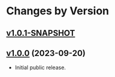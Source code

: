 # Changes by Version

## [v1.0.1-SNAPSHOT](https://github.com/openjax/cdm/compare/0cfcf03dfcc4a064c79251eb1872b69c87603af6..HEAD)

## [v1.0.0](https://github.com/entinae/pom/compare/bfc60f359295aa9023af83997be0c40f077f8cff..0cfcf03dfcc4a064c79251eb1872b69c87603af6) (2023-09-20)
* Initial public release.